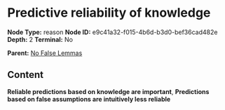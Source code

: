 # Predictive reliability of knowledge

**Node Type:** reason
**Node ID:** e9c41a32-f015-4b6d-b3d0-bef36cad482e
**Depth:** 2
**Terminal:** No

**Parent:** [No False Lemmas](no-false-lemmas.md)

## Content

**Reliable predictions based on knowledge are important**, **Predictions based on false assumptions are intuitively less reliable**
